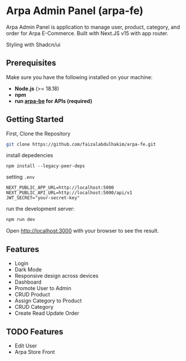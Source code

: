 # Arpa Admin Panel (arpa-fe)

Arpa Admin Panel is application to manage user, product, category, and order for Arpa E-Commerce. Built with Next.JS v15 with app router.

Styling with Shadcn/ui

## Prerequisites

Make sure you have the following installed on your machine:

- **Node.js** (>= 18.18)
- **npm**
- **run [arpa-be](https://github.com/faizalabdulhakim/arpa-be) for APIs (required)**

## Getting Started

First, Clone the Repository

```bash
git clone https://github.com/faizalabdulhakim/arpa-fe.git
```

install depedencies

```
npm install --legacy-peer-deps
```

setting `.env`

```
NEXT_PUBLIC_APP_URL=http://localhost:5000
NEXT_PUBLIC_API_URL=http://localhost:5000/api/v1
JWT_SECRET="your-secret-key"
```

run the development server:

```bash
npm run dev
```

Open [http://localhost:3000](http://localhost:3000) with your browser to see the result.

## Features

- Login
- Dark Mode
- Responsive design across devices
- Dashboard
- Promote User to Admin
- CRUD Product
- Assign Category to Product
- CRUD Category
- Create Read Update Order

## TODO Features

- Edit User
- Arpa Store Front
